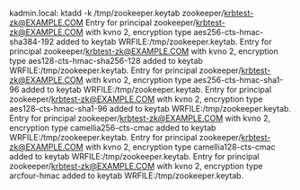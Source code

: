 kadmin.local:  ktadd -k /tmp/zookeeper.keytab zookeeper/krbtest-zk@EXAMPLE.COM
Entry for principal zookeeper/krbtest-zk@EXAMPLE.COM with kvno 2, encryption type aes256-cts-hmac-sha384-192 added to keytab WRFILE:/tmp/zookeeper.keytab.
Entry for principal zookeeper/krbtest-zk@EXAMPLE.COM with kvno 2, encryption type aes128-cts-hmac-sha256-128 added to keytab WRFILE:/tmp/zookeeper.keytab.
Entry for principal zookeeper/krbtest-zk@EXAMPLE.COM with kvno 2, encryption type aes256-cts-hmac-sha1-96 added to keytab WRFILE:/tmp/zookeeper.keytab.
Entry for principal zookeeper/krbtest-zk@EXAMPLE.COM with kvno 2, encryption type aes128-cts-hmac-sha1-96 added to keytab WRFILE:/tmp/zookeeper.keytab.
Entry for principal zookeeper/krbtest-zk@EXAMPLE.COM with kvno 2, encryption type camellia256-cts-cmac added to keytab WRFILE:/tmp/zookeeper.keytab.
Entry for principal zookeeper/krbtest-zk@EXAMPLE.COM with kvno 2, encryption type camellia128-cts-cmac added to keytab WRFILE:/tmp/zookeeper.keytab.
Entry for principal zookeeper/krbtest-zk@EXAMPLE.COM with kvno 2, encryption type arcfour-hmac added to keytab WRFILE:/tmp/zookeeper.keytab.
